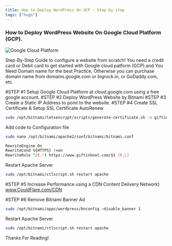 ```yaml
---
title: How to Deploy WordPress On GCP - Step by step
tags: ["hugo"]
---
```



### How to Deploy WordPress Website On Google Cloud Platform (GCP). 


![Google Cloud Platform](public/images/svg.png)


Step-By-Step Guide to configure a website from scratch! You need a credit card or Debit card to get started with Google cloud patform (GCP).and You Need Domain name for the best Practice, Otherwise you can purchase domain name from domains.google.com or bigrock.in, or GoDaddy.com, etc.

<ins class="adsbygoogle"
     style="display:block"
     data-ad-client="ca-pub-6155459918319745"
     data-ad-slot="5213320505"
     data-ad-format="auto"
     data-full-width-responsive="true"></ins>
<script>
     (adsbygoogle = window.adsbygoogle || []).push({});
</script>

#STEP #1
Setup Google Cloud Platform
at cloud.google.com using a free google account.
#STEP #2
Deploy WordPress Website by Bitnami
#STEP #3
Create a Static IP Address to point to the website.
#STEP #4
Create SSL Certificate
& Setup SSL Certificate AutoRenew
```bash
sudo /opt/bitnami/letsencrypt/scripts/generate-certificate.sh -m giftinknot@gmail.com -d giftinknot.com -d www.giftinknot.com
```
Add code to Configuration file
```bash
sudo nano /opt/bitnami/apache2/conf/bitnami/bitnami.conf

RewriteEngine On
RewriteCond %{HTTPS} !=on
RewriteRule ^/(.*) https://www.giftinknot.com/$1 [R,L]
```
Restart Apache Server
```bash
sudo /opt/bitnami/ctlscript.sh restart apache
```

#STEP #5
Increase Performance using a CDN Content Delivery Network)
www.CouldFlare.com/CDN

#STEP #6
Remove Bitnami Banner Ad
```bash
sudo /opt/bitnami/apps/wordpress/bnconfig –disable_banner 1
```
Restart Apache Server
```bash
sudo /opt/bitnami/ctlscript.sh restart apache
```

Thanks For Reading!